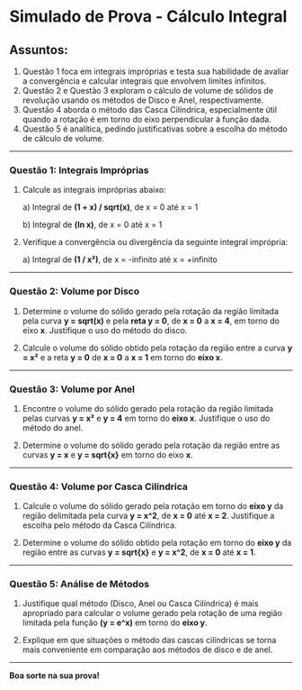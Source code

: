
# Simulado de Prova - Cálculo Integral

## Assuntos:
1. Questão 1 foca em integrais impróprias e testa sua habilidade de avaliar a convergência e calcular integrais que envolvem limites infinitos.
2. Questão 2 e Questão 3 exploram o cálculo de volume de sólidos de revolução usando os métodos de Disco e Anel, respectivamente.
3. Questão 4 aborda o método das Casca Cilíndrica, especialmente útil quando a rotação é em torno do eixo perpendicular à função dada.
4. Questão 5 é analítica, pedindo justificativas sobre a escolha do método de cálculo de volume.

---
### Questão 1: Integrais Impróprias

1. Calcule as integrais impróprias abaixo:

    a) Integral de **(1 + x) / sqrt(x)**, de x = 0 até x = 1

    b) Integral de **(ln x)**, de x = 0 até x = 1

2. Verifique a convergência ou divergência da seguinte integral imprópria:

    a) Integral de **(1 / x²)**, de x = -infinito até x = +infinito

---
### Questão 2: Volume por Disco

1. Determine o volume do sólido gerado pela rotação da região limitada pela curva **y = sqrt(x)** e pela **reta y = 0**, de **x = 0** a **x = 4**, em torno do eixo **x**. Justifique o uso do método do disco.

2. Calcule o volume do sólido obtido pela rotação da região entre a curva **y = x²** e a reta **y = 0** de **x = 0** a **x = 1** em torno do **eixo x**.

---
### Questão 3: Volume por Anel

1. Encontre o volume do sólido gerado pela rotação da região limitada pelas curvas **y = x²** e **y = 4** em torno do **eixo x**.
Justifique o uso do método do anel.

3. Determine o volume do sólido gerado pela rotação da região entre as curvas **y = x** e **y = sqrt{x}** em torno do eixo **x**.

---
### Questão 4: Volume por Casca Cilíndrica

1. Calcule o volume do sólido gerado pela rotação em torno do **eixo y** da região delimitada pela curva **y = x^2**, de **x = 0** até **x = 2**.
Justifique a escolha pelo método da Casca Cilíndrica.

3. Determine o volume do sólido obtido pela rotação em torno do **eixo y** da região entre as curvas **y = sqrt{x}** e **y = x^2**, de **x = 0** até **x = 1**.

---
### Questão 5: Análise de Métodos

1. Justifique qual método (Disco, Anel ou Casca Cilíndrica) é mais apropriado para calcular o volume gerado pela rotação de uma região limitada pela função
**(y = e^x)** em torno do **eixo y**.

3. Explique em que situações o método das cascas cilíndricas se torna mais conveniente em comparação aos métodos de disco e de anel.
---

**Boa sorte na sua prova!**
